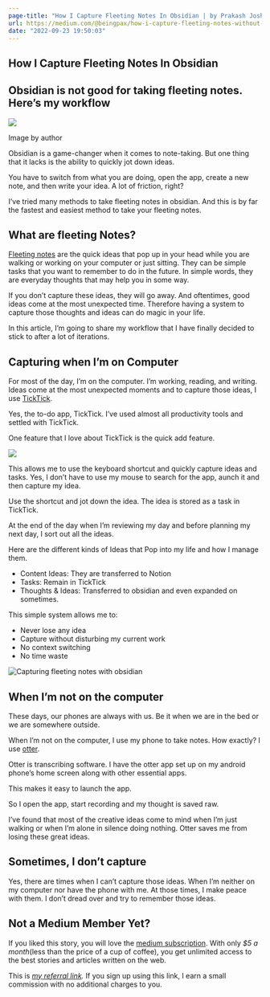 ```yaml
---
page-title: "How I Capture Fleeting Notes In Obsidian | by Prakash Joshi Pax | Sep, 2022 | Medium"
url: https://medium.com/@beingpax/how-i-capture-fleeting-notes-without-obsidian-f1d61e8bd14a
date: "2022-09-23 19:50:03"
---
```

## How I Capture Fleeting Notes In Obsidian

## Obsidian is not good for taking fleeting notes. Here’s my workflow

![](https://miro.medium.com/max/700/1*SoVgj8048jPYZyRy8oM-qw.png)

Image by author

Obsidian is a game-changer when it comes to note-taking. But one thing that it lacks is the ability to quickly jot down ideas.

You have to switch from what you are doing, open the app, create a new note, and then write your idea. A lot of friction, right?

I’ve tried many methods to take fleeting notes in obsidian. And this is by far the fastest and easiest method to take your fleeting notes.

## What are fleeting Notes?

[Fleeting notes](https://iampax.medium.com/fleeting-notes-vs-literature-notes-vs-permanent-notes-d44364fe5fe7) are the quick ideas that pop up in your head while you are walking or working on your computer or just sitting. They can be simple tasks that you want to remember to do in the future. In simple words, they are everyday thoughts that may help you in some way.

If you don’t capture these ideas, they will go away. And oftentimes, good ideas come at the most unexpected time. Therefore having a system to capture those thoughts and ideas can do magic in your life.

In this article, I’m going to share my workflow that I have finally decided to stick to after a lot of iterations.

## Capturing when I’m on Computer

For most of the day, I’m on the computer. I’m working, reading, and writing. Ideas come at the most unexpected moments and to capture those ideas, I use [TickTick](https://ticktick.com/?language=en_US).

Yes, the to-do app, TickTick. I’ve used almost all productivity tools and settled with TickTick.

One feature that I love about TickTick is the quick add feature.

![](https://miro.medium.com/max/700/1*-RGmb2DXCU63JreqVmGPng.png)

This allows me to use the keyboard shortcut and quickly capture ideas and tasks. Yes, I don’t have to use my mouse to search for the app, aunch it and then capture my idea.

Use the shortcut and jot down the idea. The idea is stored as a task in TickTick.

At the end of the day when I’m reviewing my day and before planning my next day, I sort out all the ideas.

Here are the different kinds of Ideas that Pop into my life and how I manage them.

-   Content Ideas: They are transferred to Notion
-   Tasks: Remain in TickTick
-   Thoughts & Ideas: Transferred to obsidian and even expanded on sometimes.

This simple system allows me to:

-   Never lose any idea
-   Capture without disturbing my current work
-   No context switching
-   No time waste

![Capturing fleeting notes with obsidian](https://miro.medium.com/max/700/1*mg0JPM6DUmZi_FSmv_bHIg.gif)

## When I’m not on the computer

These days, our phones are always with us. Be it when we are in the bed or we are somewhere outside.

When I’m not on the computer, I use my phone to take notes. How exactly? I use [otter](https://otter.ai/).

Otter is transcribing software. I have the otter app set up on my android phone’s home screen along with other essential apps.

This makes it easy to launch the app.

So I open the app, start recording and my thought is saved raw.

I’ve found that most of the creative ideas come to mind when I’m just walking or when I’m alone in silence doing nothing. Otter saves me from losing these great ideas.

## Sometimes, I don’t capture

Yes, there are times when I can’t capture those ideas. When I’m neither on my computer nor have the phone with me. At those times, I make peace with them. I don’t dread over and try to remember those ideas.

## Not a Medium Member Yet?

If you liked this story, you will love the [medium subscription](https://beingpax.medium.com/membership). With only *$5 a month*(less than the price of a cup of coffee), you get unlimited access to the best stories and articles written on the web.

This is [*my referral link*](https://beingpax.medium.com/membership)*.* If you sign up using this link, I earn a small commission with no additional charges to you.